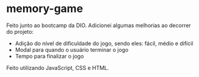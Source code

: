 # memory-game
Feito junto ao bootcamp da DIO. Adicionei algumas melhorias ao decorrer do projeto:

<ul>
    <li>Adição do nível de dificuldade do jogo, sendo eles: fácil, médio e difícil</li>
    <li>Modal para quando o usuário terminar o jogo</li>
    <li>Tempo para finalizar o jogo</li>
</ul>

Feito utilizando JavaScript, CSS e HTML.
